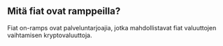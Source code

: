 ## Mitä fiat ovat ramppeilla?

Fiat on-ramps ovat palveluntarjoajia, jotka mahdollistavat fiat valuuttojen vaihtamisen kryptovaluuttoja.